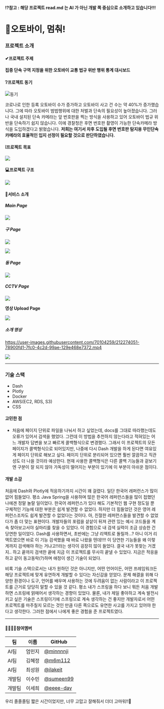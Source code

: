 **⁉참고 : 해당 프로젝트 read.md 는 AI 가 아닌 개발 쪽 중심으로 소개하고 있습니다!!!**

# 🛵오토바이, 멈춰!

###  프로젝트 소개

#### ✔프로젝트 주제

**집중 단속 구역 지정을 위한 오토바이 교통 법규 위반 행위 통계 대시보드**



#### ❔프로젝트 동기

![동기](https://user-images.githubusercontent.com/70104259/212263340-1af19402-bb4a-4b72-82e9-c9877d44d07e.png)

코로나로 인한 등록 오토바이 수가 증가하고 오토바이 사고 건 수는 약 40%가 증가했습니다.  그에 따라 오토바이 범법행위에 대한 처벌과 단속의 필요성이 높아졌습니다. 그러나 국내 설치된 단속 카메라는 앞 번호판을 찍는 방식을 사용하고 있어 오토바이 법규 위반을 단속하기 쉽지 않습니다. 이에 경찰청은 후면 번호판 촬영이 가능한 단속카메라 방식을 도입하겠다고 밝혔습니다. **저희는 여기서 차후 도입될 후면 번호판 탐지용 무인단속카메라의 효율적인 입지 선정이 필요할 것으로 판단하였습니다.**



#### ❕프로젝트 목표

![](https://user-images.githubusercontent.com/70104259/212266727-ef0f4ca8-e9c9-4c2d-9d86-d5b6e1ba8f0c.png)



#### 💻프로젝트 구조

![](https://user-images.githubusercontent.com/70104259/212268151-1b914b0c-fed6-4614-9c41-aeb9f6fe9b11.png)

#### 📢서비스 소개

##### Main Page

![](https://user-images.githubusercontent.com/70104259/212273043-e4935765-0b4c-45bf-a458-39703c45e89e.png)



##### 구 Page

![](https://user-images.githubusercontent.com/70104259/212273262-9848005f-3605-492e-a4cd-9c676bcec79b.png)



![](https://user-images.githubusercontent.com/70104259/212273366-6ca223dc-f576-4bc4-9e8c-62faf4d7308b.png)



##### 동 Page

![](https://user-images.githubusercontent.com/70104259/212273744-289c3a76-a257-4f69-929d-02c519f257e1.png)



##### CCTV Page

![](https://user-images.githubusercontent.com/70104259/212273911-a9ae136f-0d81-4a07-a285-dddbf4e7adcf.png)



**영상 Upload Page**

![](https://user-images.githubusercontent.com/70104259/212278464-4a5e0e97-540f-4717-b2d8-a267b0b1fd0d.png)





##### 소개 영상

https://user-images.githubusercontent.com/70104259/212274051-78900fd1-7fc0-4c2d-99ae-129e468e7372.mp4



![](https://user-images.githubusercontent.com/70104259/212274331-8f4a8a41-d5be-4377-a153-8a22631f02fc.gif)



------

### 기술 스택

- Dash
- Plotly
- Docker
- AWS(EC2, RDS, S3)
- CSS



#### 고민한 점

* 처음에 페이지 단위로 파일을 나눠서 하고 싶었는데, docs를 그대로 따라했는데도 오류가 있어서 검색을 했었다. 그런데 이 방법을 추천하지 않는다라고 적혀있는 어느 개발자 답변을 보고 빠르게 콜백형식으로 변경했다. 그래서 이 프로젝트의 모든 페이지가 콜백형식으로 되어있지만, 나중에 다시 Dash 개발을 하게 된다면 여유있게 페이지 단위로 해보고 싶다. 페이지 단위로 분리되어 있으면 훨씬 깔끔하고 직관성도 더 나을 것이라 예상한다. 현재 사용한 콜백형식은 다른 콜백 기능들과 겉보기엔 구분이 잘 되지 않아 가독성이 떨어지는 부분이 있기에 이 부분이 아쉬운 점이다.

#### 개발 소감

처음에 Dash와 Plotly에 적응하기까지 시간이 꽤 걸렸다. 일단 한국어 레퍼런스가 많이 없어 힘들었다. 평소 Java Spring을 사용하며 많은 한국어 레퍼런스들을 많이 접했던 나에겐 정말 놀랄 일이었다. 한국어 레퍼런스가 있다 해도 기본적인 웹 구현 정도일 뿐 구체적인 기능에 대한 부분은 쉽게 발견할 수 없었다. 하지만 더 힘들었던 것은 영어 레퍼런스조차도 쉽게 발견할 수 없었다는 것이다. 아, 친절한 레퍼런스들을 발견할 수 없었다가 좀 더 맞는 표현이다. 개발자들의 포럼을 샅샅이 뒤져 관련 있는 예시 코드들을 계속 찾아보고서야 실마리를 찾을 수 있었다. 이 경험으로 내 검색 실력이 조금 상승한 건 당연한 일이었다. Dash를 사용하면서, 초반에는 그냥 리액트로 돌릴까...? 아니 이거 리액트였으면 바로 이 기능 검색했을 때 바로 나왔을 텐데!!!! 이 당연한 기능들을 왜 이렇게까지 검색해야 하는 거냐고!!라는 생각이 굉장히 많이 들었다. 결국 내가 못찾는 거겠지.. 하고 끝까지 검색한 끝에 지금 이 프로젝트를 무사히 끝낼 수 있었다. 지금은 적응을 하고 같이 동고동락(?)하며 애정이 생긴 기술이 되었다. 

비록 기술 스택으로서는 내가 원하던 것은 아니지만, 어떤 언어이든, 어떤 프레임워크든 해당 프로젝트에 맞게 유연하게 개발할 수 있다는 자신감을 얻었다. 문제 해결을 위해 다양한 환경이나 도구, 언어를 배우며 사용하는 것에 두려움이 없는 사람이라고 이 프로젝트를 근거로 당당히 말할 수 있을 것 같다. 평소 내가 스프링을 하다 보니 뭐든 처음 개발하면 스프링에 얽매어서 생각하는 경향이 있었다. 물론, 내가 제일 좋아하고 계속 발전시키고 싶은 기술은 스프링이기에 스프링으로 계속 생각하는 건 좋지만 개발자로서 어떤 프로젝트를 마주칠지 모르는 것인 만큼 다른 쪽으로도 유연한 사고를 가지고 있어야 한다고 생각한다. 그러한 점에서 나에게 좋은 경험을 준 프로젝트였다. 

 

------



#### 👨‍👨‍👧‍👦참여멤버 

| 팀     | 이름   | GitHub                                   |
| ------ | ------ | ---------------------------------------- |
| AI팀   | 엄민지 | [@minnnnji](https://github.com/minnnnji) |
| AI팀   | 김혜정 | [@m6m112](https://github.com/m6m112)     |
| AI팀   | 최성원 | [@ilakeit](https://github.com/ilakeit)   |
| 개발팀 | 이수민 | [@sumeen99](https://github.com/sumeen99) |
| 개발팀 | 이세희 | [@eeee-day](https://github.com/eeee-day) |

우리 졸졸졸팀 짧은 시간이었지만, 너무 고맙고 잘해줘서 더더 고마워!!💜

